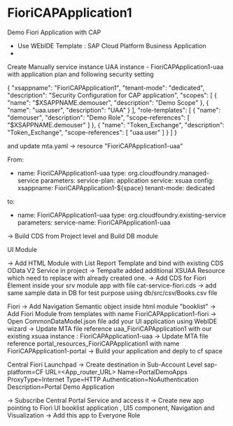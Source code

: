 # FioriCAPApplication1
Demo Fiori Application with CAP 
* Use WEbIDE Template : SAP Cloud Platform Business Application
* 

Create Manually service instance UAA instance - FioriCAPApplication1-uaa  with application plan and following security setting

{
	"xsappname": "FioriCAPApplication1",
	"tenant-mode": "dedicated",
	"description": "Security Configuration for CAP application",
	"scopes": [
		{
			"name": "$XSAPPNAME.demouser",
			"description": "Demo Scope"
		},
		{
			"name": "uaa.user",
			"description": "UAA"
		}
	],
	"role-templates": [
		{
			"name": "demouser",
			"description": "Demo Role",
			"scope-references": [
				"$XSAPPNAME.demouser"
			]
		},
		{
			"name": "Token_Exchange",
			"description": "Token_Exchange",
			"scope-references": [
				"uaa.user"
			]
		}
	]
}

and update mta.yaml -> resource "FioriCAPApplication1-uaa"

From: 
  - name: FioriCAPApplication1-uaa
    type: org.cloudfoundry.managed-service
    parameters:
      service-plan: application
      service: xsuaa
      config:
        xsappname: FioriCAPApplication1-${space}
        tenant-mode: dedicated

to:
  - name: FioriCAPApplication1-uaa
    type: org.cloudfoundry.existing-service
    parameters:
      service-name: FioriCAPApplication1-uaa

-> Build CDS from Project level and Build DB module

UI Module

-> Add HTML Module with List Report Template and bind with existing CDS OData V2 Service in project
-> Tempalte added additional XSUAA Resource which need to replace with already created one.
-> Add CDS for Fiori Element inside your srv module app with file cat-service-fiori.cds
-> add same sample data in DB for test purpose using db/src/csv/Books.csv file

Fiori
 -> Add Navigation Semantic object inside html module "booklist"
 -> Add Fiori Module from templates with name FioriCAPApplication1-fiori
 -> Open CommonDataModel.json file add your UI application using WebIDE wizard
 -> Update MTA file reference  uaa_FioriCAPApplication1 with our existing xsuaa instance : FioriCAPApplication1-uaa
 -> Update MTA file reference portal_resources_FioriCAPApplication1 with name FioriCAPApplication1-portal
 -> Build your application and deply to cf space
 
 Central Fiori Launchpad
 -> Create destination in Sub-Account Level
sap-platform=CF
URL=<App_router_URL>
Name=PortalDemoApps
ProxyType=Internet
Type=HTTP
Authentication=NoAuthentication
Description=Portal Demo Application

-> Subscribe Central Portal Service and access it
-> Create new app pointing to Fiori UI booklist application , UI5 component, Navigation and Visualization
-> Add this app to Everyone Role



 
 






